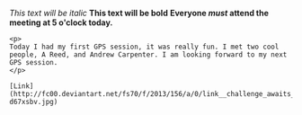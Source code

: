 *This text will be italic*
**This text will be bold**
**Everyone _must_ attend the meeting at 5 o'clock today.**


    <p>
    Today I had my first GPS session, it was really fun. I met two cool people, A Reed, and Andrew Carpenter. I am looking forward to my next GPS session.
    </p>

    [Link](http://fc00.deviantart.net/fs70/f/2013/156/a/0/link__challenge_awaits_by_uniquelegend-d67xsbv.jpg)